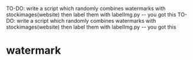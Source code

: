 TO-DO: write a script which randomly combines watermarks with stockimages(website) then label them with labelImg.py -- you got this
TO-DO: write a script which randomly combines watermarks with stockimages(website) then label them with labelImg.py -- you got this
# watermark
